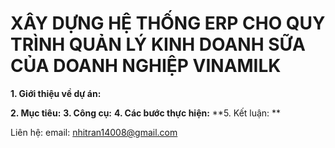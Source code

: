# XÂY DỰNG HỆ THỐNG ERP CHO QUY TRÌNH QUẢN LÝ KINH DOANH SỮA CỦA DOANH NGHIỆP VINAMILK
**1. Giới thiệu về dự án:**

**2. Mục tiêu:**
**3. Công cụ:**
**4. Các bước thực hiện:**
**5. Kết luận: **

Liên hệ:
email: nhitran14008@gmail.com
